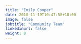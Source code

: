 ```yaml
---
title: "Emily Cooper"
date: 2018-11-19T10:47:58+10:00
image: false
jobtitle: "Community Team"
linkedinurl: false
weight: 8
---
```


